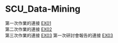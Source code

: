 # SCU_Data-Mining
第一次作業的連接 [EX01](https://github.com/tony020703/SCU_Data-Mining/blob/master/HW01_1.ipynb)  
第二次作業的連接 [EX02](https://github.com/tony020703/SCU_Data-Mining/blob/master/EX02.ipynb)  
第三次作業的連接 [EX03](https://github.com/tony020703/SCU_Data-Mining/blob/master/EX03/ex03.ipynb)
第一次研討會報告的連接 [EX03](https://drive.google.com/file/d/1eDzTF2td0mPHup2fXorJYYLoJM1t1rdz/view?usp=sharing)

